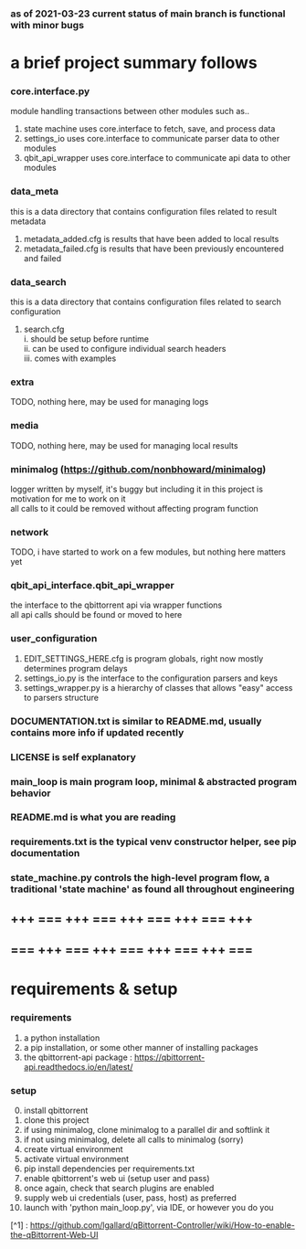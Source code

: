 ### as of 2021-03-23 current status of main branch is functional with minor bugs

# a brief project summary follows
### core.interface.py
module handling transactions between other modules such as..
1. state machine uses core.interface to fetch, save, and process data
2. settings_io uses core.interface to communicate parser data to other modules
3. qbit_api_wrapper uses core.interface to communicate api data to other modules

### data_meta
this is a data directory that contains configuration files related to result metadata
1. metadata_added.cfg is results that have been added to local results
2. metadata_failed.cfg is results that have been previously encountered and failed

### data_search
this is a data directory that contains configuration files related to search configuration
1. search.cfg  
   i. should be setup before runtime  
   ii. can be used to configure individual search headers  
   iii. comes with examples
   
### extra
TODO, nothing here, may be used for managing logs

### media
TODO, nothing here, may be used for managing local results

### minimalog (https://github.com/nonbhoward/minimalog)
logger written by myself, it's buggy but including it in this project is motivation for me to work on it  
all calls to it could be removed without affecting program function  

### network
TODO, i have started to work on a few modules, but nothing here matters yet

### qbit_api_interface.qbit_api_wrapper
the interface to the qbittorrent api via wrapper functions  
all api calls should be found or moved to here  

### user_configuration
1. EDIT_SETTINGS_HERE.cfg is program globals, right now mostly determines program delays  
2. settings_io.py is the interface to the configuration parsers and keys  
3. settings_wrapper.py is a hierarchy of classes that allows "easy" access to parsers structure

  
### DOCUMENTATION.txt is similar to README.md, usually contains more info if updated recently

### LICENSE is self explanatory

### main_loop is main program loop, minimal & abstracted program behavior

### README.md is what you are reading

### requirements.txt is the typical venv constructor helper, see pip documentation

### state_machine.py controls the high-level program flow, a traditional 'state machine' as found all throughout engineering

## +++ === +++ === +++ === +++ === +++
## === +++ === +++ === +++ === +++ ===

# requirements & setup
### requirements
1. a python installation  
2. a pip installation, or some other manner of installing packages  
3. the qbittorrent-api package : https://qbittorrent-api.readthedocs.io/en/latest/  


### setup  
00. install qbittorrent  
01. clone this project  
02. if using minimalog, clone minimalog to a parallel dir and softlink it
03. if not using minimalog, delete all calls to minimalog (sorry)  
04. create virtual environment 
05. activate virtual environment  
06. pip install dependencies per requirements.txt
07. enable qbittorrent's web ui (setup user and pass)
08. once again, check that search plugins are enabled
09. supply web ui credentials (user, pass, host) as preferred  
10. launch with 'python main_loop.py', via IDE, or however you do you  

[^1] : https://github.com/lgallard/qBittorrent-Controller/wiki/How-to-enable-the-qBittorrent-Web-UI
